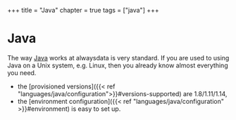 +++
title = "Java"
chapter = true
tags = ["java"]
+++

# Java

The way [Java](https://www.java.com/) works at alwaysdata is very standard. If you are used to using Java on a Unix system, e.g. Linux, then you already know almost everything you need.

- the [provisioned versions]({{< ref "languages/java/configuration">}}#versions-supported) are 1.8/1.11/1.14,
- the [environment configuration]({{< ref "languages/java/configuration" >}}#environment) is easy to set up.
